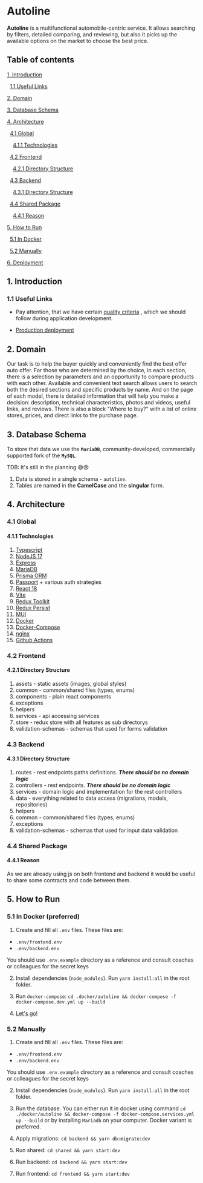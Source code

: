 # Autoline

**Autoline** is a multifunctional automobile-centric service. It allows searching by filters, detailed comparing,
and reviewing, but also it picks up the available options on the market to choose the best price.

## Table of contents

[1. Introduction](#1-Introduction)

&nbsp;&nbsp;[1.1 Useful Links](#11-useful-links)

[2. Domain](#2-Domain)

[3. Database Schema](#3-Database-Schema)

[4. Architecture](#4-Architecture)

&nbsp;&nbsp;[4.1 Global](#41-Global)

&nbsp;&nbsp;&nbsp;&nbsp;[4.1.1 Technologies](#411-Technologies)

&nbsp;&nbsp;[4.2 Frontend](#42-Frontend)

&nbsp;&nbsp;&nbsp;&nbsp;[4.2.1 Directory Structure](#421-Directory-Structure)

&nbsp;&nbsp;[4.3 Backend](#43-Backend)

&nbsp;&nbsp;&nbsp;&nbsp;[4.3.1 Directory Structure](#431-Directory-Structure)

&nbsp;&nbsp;[4.4 Shared Package](#44-Shared-Package)

&nbsp;&nbsp;&nbsp;&nbsp;[4.4.1 Reason](#431-Reason)

[5. How to Run](#5-How-to-Run)

&nbsp;&nbsp;[5.1 In Docker](#51-In-Docker)

&nbsp;&nbsp;[5.2 Manually](#52-Manually)

[6. Deployment](#6-Deployment)

## 1. Introduction<a id="1-Introduction"></a>

### 1.1 Useful Links<a id="11-useful-links"></a>

- Pay attention, that we have
  certain [quality criteria](https://github.com/BinaryStudioAcademy/quality-criteria/blob/production/source/javascript.md)
  , which we should follow during application development.

- [Production deployment](https://auto.ria.com/uk/)

## 2. Domain<a id="2-Domain"></a>

Our task is to help the buyer quickly and conveniently find the best offer auto offer.
For those who are determined by the choice, in each section,
there is a selection by parameters and an opportunity to compare products with each other.
Available and convenient text search allows users to search both the desired sections and specific products by name.
And on the page of each model, there is detailed information that will help you make a decision:
description, technical characteristics, photos and videos, useful links, and reviews.
There is also a block "Where to buy?" with a list of online stores, prices, and direct links to the purchase page.

## 3. Database Schema<a id="3-Database-Schema"></a>

To store that data we use the **`MariaDB`**, community-developed, commercially supported fork of the **`MySQL`**.

TDB: It's still in the planning 😅😢

1. Data is stored in a single schema - `autoline`.
2. Tables are named in the **CamelCase** and the **singular** form.

## 4. Architecture<a id="#4-Architecture"></a>

### 4.1 Global<a id="#41-Global"></a>

#### 4.1.1 Technologies<a id="#411-Technologies"></a>

1. [Typescript](https://www.typescriptlang.org/)
2. [NodeJS 17](https://nodejs.dev/)
3. [Express](https://expressjs.com/)
4. [MariaDB](https://mariadb.org/)
5. [Prisma ORM](https://www.prisma.io/)
6. [Passport](https://www.passportjs.org/) + various auth strategies
7. [React 18](https://reactjs.org/)
8. [Vite](https://vitejs.dev/)
9. [Redux Toolkit](https://vitejs.dev/)
10. [Redux Persist](https://www.npmjs.com/package/redux-persist)
11. [MUI](https://mui.com/)
12. [Docker](https://www.docker.com/)
13. [Docker-Compose](https://docs.docker.com/compose/)
14. [nginx](https://www.nginx.com/)
15. [Github Actions](https://github.com/features/actions)

### 4.2 Frontend

#### 4.2.1 Directory Structure

1. assets - static assets (images, global styles)
2. common - common/shared files (types, enums)
3. components - plain react components
4. exceptions
5. helpers
6. services - api accessing services
7. store - redux store with all features as sub directorys
8. validation-schemas - schemas that used for forms validation

### 4.3 Backend

#### 4.3.1 Directory Structure

1. routes - rest endpoints paths definitions. **_There should be no domain logic_**
2. controllers - rest endpoints. **_There should be no domain logic_**
3. services - domain logic and implementation for the rest controllers
4. data - everything related to data access (migrations, models, repositories)
5. helpers
6. common - common/shared files (types, enums)
7. exceptions
8. validation-schemas - schemas that used for input data validation

### 4.4 Shared Package

#### 4.4.1 Reason

As we are already using js on both frontend and backend it would be useful to share some contracts and code between them.

## 5. How to Run

### 5.1 In Docker (preferred)

1. Create and fill all `.env` files. These files are:

- `.env/frontend.env`
- `.env/backend.env`

You should use `.env.example` directory as a reference and consult coaches or colleagues for the secret keys

2. Install dependencies (`node_modules`). Run `yarn install:all` in the root folder.

3. Run `docker-compose`: `cd .docker/autoline && docker-compose -f docker-compose.dev.yml up --build`

4. [Let's go!](https://youtu.be/Jo6fKboqfMs?t=24)

### 5.2 Manually

1. Create and fill all `.env` files. These files are:

- `.env/frontend.env`
- `.env/backend.env`

You should use `.env.example` directory as a reference and consult coaches or colleagues for the secret keys

2. Install dependencies (`node_modules`). Run `yarn install:all` in the root folder.

3. Run the database. You can either run it in docker using command `cd ./docker/autoline && docker-compose -f docker-compose.services.yml up --build` or by installing `Mariadb` on your computer. Docker variant is preferred.

4. Apply migrations: `cd backend && yarn db:migrate:dev`

5. Run shared: `cd shared && yarn start:dev`

6. Run backend: `cd backend && yarn start:dev`

7. Run frontend: `cd frontend && yarn start:dev`
